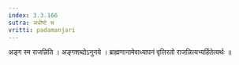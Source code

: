 ```yaml
---
index: 3.3.166
sutra: अधीष्टे च
vritti: padamanjari
---
```


 अङ्ग स्म राजन्निति । अङ्गशब्दोऽनुनये । ब्राह्मणानामेवाध्यापनं वृत्तिरतो राजन्नित्यभ्यर्हितेत्यर्थः ॥